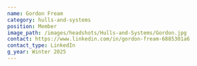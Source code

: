 ```yaml
---
name: Gordon Fream
category: hulls-and-systems
position: Member
image_path: /images/headshots/Hulls-and-Systems/Gordon.jpg
contact: https://www.linkedin.com/in/gordon-fream-6885301a6
contact_type: LinkedIn
g_year: Winter 2025
---
```

